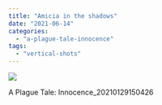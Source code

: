 ```yaml
---
title: "Amicia in the shadows"
date: "2021-06-14"
categories: 
  - "a-plague-tale-innocence"
tags: 
  - "vertical-shots"
---
```


[![](images/A-Plague-Tale_-Innocence_20210129150426-scaled.jpg)](https://davidpeach.me/wp-content/uploads/2021/06/A-Plague-Tale_-Innocence_20210129150426-scaled.jpg)

A Plague Tale: Innocence\_20210129150426
